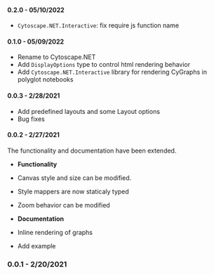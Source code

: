 #### 0.2.0 - 05/10/2022
- `Cytoscape.NET.Interactive`: fix require js function name
#### 0.1.0 - 05/09/2022
- Rename to Cytoscape.NET
- Add `DisplayOptions` type to control html rendering behavior
- Add `Cytoscape.NET.Interactive` library for rendering CyGraphs in polyglot notebooks

#### 0.0.3 - 2/28/2021
 * Add predefined layouts and some Layout options
 * Bug fixes 

#### 0.0.2 - 2/27/2021
The functionality and documentation have been extended.

* **Functionality** 
* Canvas style and size can be modified.
* Style mappers are now staticaly typed 
* Zoom behavior can be modified

* **Documentation** 
* Inline rendering of graphs
* Add example

### 0.0.1 - 2/20/2021